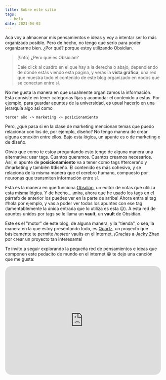 ```yaml
---
title: Sobre este sitio
tags:
  - hola
date: 2021-04-02
---
```

 Acá voy a almacenar mis pensamientos e ideas y voy a intentar ser lo más organizado posible. Pero de hecho, no tengo que serlo para poder organizarme bien. ¿Por qué? porque estoy utilizando Obsidian. 
 
 > [!info] ¿Pero qué es Obsidian?
> 
> Dale click al cuadro en el que hay a la derecha o abajo, dependiendo de dónde estás viendo esta página, y verás la **vista gráfica**, una red que muestra todo el contenido de este blog organizado en nodos que se conectan entre sí.

No me gusta la manera en que usualmente organizamos la información. Esta consiste en tener categorías fijas y acomodar el contenido a estas. Por ejemplo, para guardar apuntes de la universidad, es usual hacerlo en una jerarquía algo así como 

`tercer año -> marketing -> posicionamiento`

Pero, ¿qué pasa si en la clase de marketing mencionan temas que puedo relacionar con los de, por ejemplo, diseño? No tengo manera de crear alguna conexión entre ellos. Bajo esta lógica, un apunte es o de marketing o de diseño.

Obvio que como te estoy preguntando esto tengo de alguna manera una alternativa: usar tags. Cuantos queramos. Cuantos creamos necesarios. Así, el apunte de **posicionamiento** va a tener como tags #terceraño y #marketing y también #diseño.  El contenido es más cohesivo, y se relaciona de la misma manera que el cerebro humano, compuesto por neuronas que transmiten información entre sí.

Esta es la manera en que funciona  [Obsdian](https://obsidian.md/), un editor de notas que utiliza esta misma lógica. Y de hecho... ¡mira, ahora que he usado los tags en el párrafo de anterior los puedes ver en la parte de arriba! Ahora entra al tag #hola por ejemplo, y vas a poder ver todos los apuntes con ese tag (lamentablemente la única entrada que lo utiliza es esta 😥​). A esta red de apuntes unidos por tags se le llama un **vault**, un **vault** de Obsidian.

Este es el "motor" de este blog, de alguna manera, y la "tienda", o sea, la manera en la que estoy presentando todo, es [Quartz](https://quartz.jzhao.xyz/), un proyecto que básicamente te permite *hostear* vaults en el Internet. ¡Gracias a [Jacky Zhao](https://jzhao.xyz/) por crear un proyecto tan interesante!

Te invito a seguir explorando la pequeña red de pensamientos e ideas que componen este pedacito de mundo en el internet 😁​ te dejo una canción que me gusta:

<iframe style="border-radius:20px" src="https://open.spotify.com/embed/track/4crzVIHusWSxAi668v9xlI?utm_source=generator" width="100%" height="352" frameBorder="0" allowfullscreen="" allow="autoplay; clipboard-write; encrypted-media; fullscreen; picture-in-picture" loading="lazy"></iframe>
